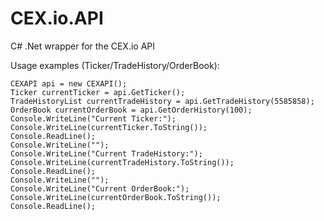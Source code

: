CEX.io.API
==========

C# .Net wrapper for the CEX.io API

Usage examples (Ticker/TradeHistory/OrderBook):
    
	CEXAPI api = new CEXAPI();
    Ticker currentTicker = api.GetTicker();
	TradeHistoryList currentTradeHistory = api.GetTradeHistory(5585858);
	OrderBook currentOrderBook = api.GetOrderHistory(100);
	Console.WriteLine("Current Ticker:");
	Console.WriteLine(currentTicker.ToString());
	Console.ReadLine();
	Console.WriteLine("");
	Console.WriteLine("Current TradeHistory:");
	Console.WriteLine(currentTradeHistory.ToString());
	Console.ReadLine();
	Console.WriteLine("");
	Console.WriteLine("Current OrderBook:");
	Console.WriteLine(currentOrderBook.ToString());
	Console.ReadLine();
	